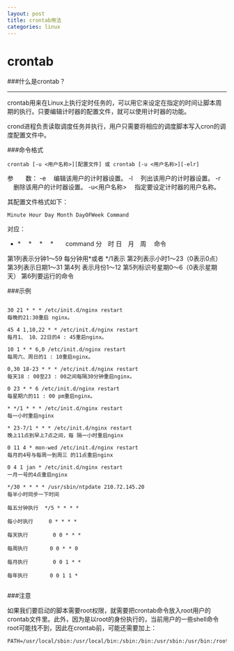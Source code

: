 ```yaml
---
layout: post
title: crontab用法
categories: linux
---
```


crontab
==========

###什么是crontab？
* * *

crontab用来在Linux上执行定时任务的，可以用它来设定在指定的时间让脚本周期的执行。只要编辑计时器的配置文件，就可以使用计时器的功能。


crond进程负责读取调度任务并执行，用户只需要将相应的调度脚本写入cron的调度配置文件中。 

###命令格式
```
crontab [-u <用户名称>][配置文件] 或 crontab [-u <用户名称>][-elr]
```
参　　数：
-e 　编辑该用户的计时器设置。
-l 　列出该用户的计时器设置。
-r 　删除该用户的计时器设置。
-u<用户名称> 　指定要设定计时器的用户名称。


其配置文件格式如下：
```
Minute Hour Day Month DayOFWeek Command
```

对应：

*   *　 *　  *　 *　　command
分　时  日　月　周　 命令

第1列表示分钟1～59 每分钟用*或者 */1表示
第2列表示小时1～23（0表示0点）
第3列表示日期1～31
第4列 表示月份1～12
第5列标识号星期0～6（0表示星期天）
第6列要运行的命令

###示例
```

30 21 * * * /etc/init.d/nginx restart
每晚的21:30重启 nginx。

45 4 1,10,22 * * /etc/init.d/nginx restart
每月1、 10、22日的4 : 45重启nginx。

10 1 * * 6,0 /etc/init.d/nginx restart
每周六、周日的1 : 10重启nginx。

0,30 18-23 * * * /etc/init.d/nginx restart
每天18 : 00至23 : 00之间每隔30分钟重启nginx。

0 23 * * 6 /etc/init.d/nginx restart
每星期六的11 : 00 pm重启nginx。

* */1 * * * /etc/init.d/nginx restart
每一小时重启nginx

* 23-7/1 * * * /etc/init.d/nginx restart
晚上11点到早上7点之间，每 隔一小时重启nginx

0 11 4 * mon-wed /etc/init.d/nginx restart
每月的4号与每周一到周三 的11点重启nginx

0 4 1 jan * /etc/init.d/nginx restart
一月一号的4点重启nginx

*/30 * * * * /usr/sbin/ntpdate 210.72.145.20
每半小时同步一下时间

每五分钟执行  */5 * * * *

每小时执行     0 * * * *

每天执行        0 0 * * *

每周执行       0 0 * * 0

每月执行        0 0 1 * *

每年执行       0 0 1 1 *


```

###注意

如果我们要启动的脚本需要root权限，就需要把crontab命令放入root用户的crontab文件里。此外，因为是以root的身份执行的，当前用户的一些shell命令root可能找不到，因此在crontab前，可能还需要加上：
```
PATH=/usr/local/sbin:/usr/local/bin:/sbin:/bin:/usr/sbin:/usr/bin:/root/bin
```